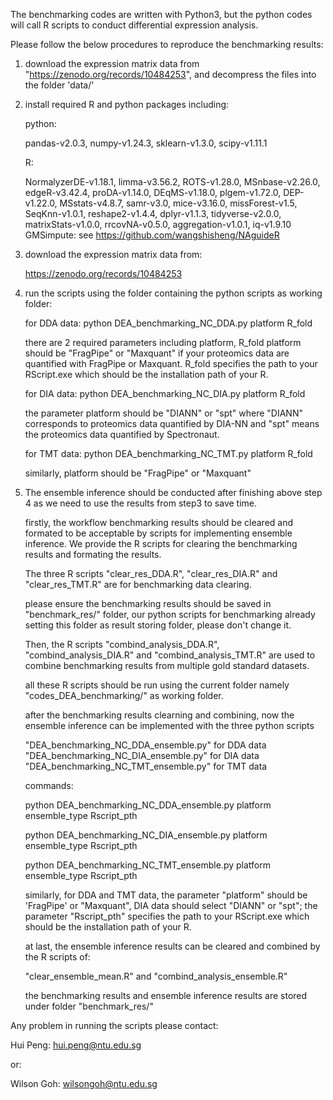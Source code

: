 The benchmarking codes are written with Python3, but the python codes will call R scripts to conduct differential expression analysis.

Please follow the below procedures to reproduce the benchmarking results:

1. download the expression matrix data from "https://zenodo.org/records/10484253", and
   decompress the files into the folder 'data/'
   
2. install required R and python packages including:

   python: 
     
	 pandas-v2.0.3, numpy-v1.24.3, sklearn-v1.3.0, scipy-v1.11.1
	 
   R:
     
	 NormalyzerDE-v1.18.1, limma-v3.56.2, ROTS-v1.28.0, MSnbase-v2.26.0, edgeR-v3.42.4,
	 proDA-v1.14.0, DEqMS-v1.18.0, plgem-v1.72.0, DEP-v1.22.0, MSstats-v4.8.7, samr-v3.0,
	 mice-v3.16.0, missForest-v1.5, SeqKnn-v1.0.1, reshape2-v1.4.4, dplyr-v1.1.3,
	 tidyverse-v2.0.0, matrixStats-v1.0.0, rrcovNA-v0.5.0, aggregation-v1.0.1, iq-v1.9.10
	 GMSimpute: see https://github.com/wangshisheng/NAguideR
	 
3. download the expression matrix data from: 

    https://zenodo.org/records/10484253

4. run the scripts using the folder containing the python scripts as working folder:
   
   for DDA data: python DEA_benchmarking_NC_DDA.py platform R_fold
   
   there are 2 required parameters including platform, R_fold
   platform should be "FragPipe" or "Maxquant" if your proteomics data are quantified
   with FragPipe or Maxquant. R_fold specifies the path to your RScript.exe which should
   be the installation path of your R.
   
   for DIA data: python DEA_benchmarking_NC_DIA.py platform R_fold
   
   the parameter platform should be "DIANN" or "spt" where "DIANN" corresponds to
   proteomics data quantified by DIA-NN and "spt" means the proteomics data quantified 
   by Spectronaut.
   
   for TMT data: python DEA_benchmarking_NC_TMT.py platform R_fold
   
   similarly, platform should be "FragPipe" or "Maxquant"
   
5. The ensemble inference should be conducted after finishing above step 4 as we need 
   to use the results from step3 to save time.
   
   firstly, the workflow benchmarking results should be cleared and formated to be acceptable
   by scripts for implementing ensemble inference. We provide the R scripts for clearing the
   benchmarking results and formating the results.
   
   The three R scripts "clear_res_DDA.R", "clear_res_DIA.R" and "clear_res_TMT.R" are for benchmarking
   data clearing.
   
   please ensure the benchmarking results should be saved in "benchmark_res/" folder, our python scripts
   for benchmarking already setting this folder as result storing folder, please don't change it.
   
   Then, the R scripts "combind_analysis_DDA.R", "combind_analysis_DIA.R" and "combind_analysis_TMT.R"
   are used to combine benchmarking results from multiple gold standard datasets.
   
   all these R scripts should be run using the current folder namely "codes_DEA_benchmarking/" as working folder.
   
   after the benchmarking results clearning and combining, now the ensemble inference can be implemented
   with the three python scripts
    
	"DEA_benchmarking_NC_DDA_ensemble.py" for DDA data
	"DEA_benchmarking_NC_DIA_ensemble.py" for DIA data
	"DEA_benchmarking_NC_TMT_ensemble.py" for TMT data
	
	commands:  
	  
	  python DEA_benchmarking_NC_DDA_ensemble.py platform ensemble_type Rscript_pth
	  
	  python DEA_benchmarking_NC_DIA_ensemble.py platform ensemble_type Rscript_pth
	  
	  python DEA_benchmarking_NC_TMT_ensemble.py platform ensemble_type Rscript_pth
	  
	  similarly, for DDA and TMT data, the parameter "platform" should be 'FragPipe' or "Maxquant", DIA data should
	  select "DIANN" or "spt";
	  the parameter "Rscript_pth" specifies the path to your RScript.exe which should
      be the installation path of your R. 
	  
	
	at last, the ensemble inference results can be cleared and combined by the R scripts of:
	
	"clear_ensemble_mean.R" and "combind_analysis_ensemble.R"
	
	the benchmarking results and ensemble inference results are stored under folder "benchmark_res/"
   
   
Any problem in running the scripts please contact:

  Hui Peng: hui.peng@ntu.edu.sg
   
  or:
  
  Wilson Goh: wilsongoh@ntu.edu.sg
   
   